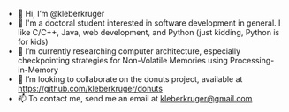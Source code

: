 - 👋 Hi, I’m @kleberkruger
- 👀 I'm a doctoral student interested in software development in general. I like C/C++, Java, web development, and Python (just kidding, Python is for kids)
- 🌱 I’m currently researching computer architecture, especially checkpointing strategies for Non-Volatile Memories using Processing-in-Memory
- 💞️ I’m looking to collaborate on the donuts project, available at https://github.com/kleberkruger/donuts
- 📫 To contact me, send me an email at kleberkruger@gmail.com

<!---
kleberkruger/kleberkruger is a ✨ special ✨ repository because its `README.md` (this file) appears on your GitHub profile.
You can click the Preview link to take a look at your changes.
--->
